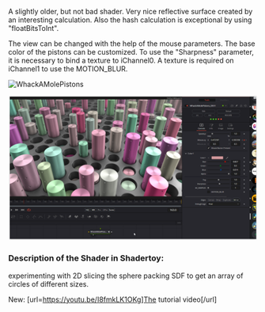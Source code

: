 A slightly older, but not bad shader. Very nice reflective surface created by an interesting calculation. Also the hash calculation is exceptional by using "floatBitsToInt".

The view can be changed with the help of the mouse parameters. The base color of the pistons can be customized. To use the "Sharpness" parameter, it is necessary to bind a texture to iChannel0. A texture is required on iChannel1 to use the MOTION_BLUR.

![WhackAMolePistons](https://github.com/nmbr73/Shaderfuse/assets/78935215/7549fad2-d1e4-4083-8027-bed3e8a8fa53)

[![Thumbnail](WhackAMolePistons_screenshot.png)](WhackAMolePistons.fuse)

### Description of the Shader in Shadertoy:
experimenting with 2D slicing the sphere packing SDF to get an array of circles of different sizes.

New: [url=https://youtu.be/I8fmkLK1OKg]The tutorial video[/url]




